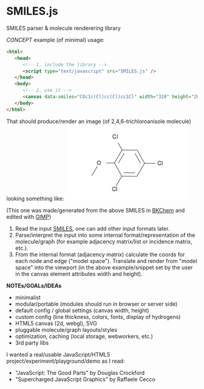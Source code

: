SMILES.js
=========

SMILES parser &amp; molecule renderering library

_CONCEPT_
example (of minimal) usage:

```html
<html>
   <head>
      <!-- 1. include the library -->	
      <script type="text/javascript" src="SMILES.js" />
   </head>
   <body>
      <!-- 2. use it -->
      <canvas data-smiles="COc1c(Cl)cc(Cl)cc1Cl" width="320" height="200"></canvas>
   </body>
</html>
```
That should produce/render an image (of 2,4,6-trichloroanisole molecule) looking something like: 
![Alt text](https://github.com/mbohun/SMILES.js/raw/master/TCA-320x200.png "COc1c(Cl)cc(Cl)cc1Cl")

(This one was made/generated from the above SMILES in [BKChem](http://bkchem.zirael.org) and edited with [GIMP](http://www.gimp.org))

1.  Read the input [SMILES](http://en.wikipedia.org/wiki/SMILES), one can add other input formats later. 
2.  Parse/interpret the input into some internal format/representation of the molecule/graph (for example adjacency matrix/list or incidence matrix, etc.).
3.  From the internal format (adjacency matrix) calculate the coords for each node and edge ("model space"). Translate and render from "model space" into the viewport (in the above example/snippet set by the user in the canvas element attributes width and height).

__NOTEs/GOALs/IDEAs__
- minimalist
- modular/portable (modules should run in browser or server side)
- default config / global settings (canvas width, height)
- custom config (line thickness, colors, fonts, display of hydrogens)
- HTML5 canvas (2d, webgl), SVG
- pluggable molecule/graph layouts/styles
- optimization, caching (local storage, webworkers, etc.)
- 3rd party libs

I wanted a real/usable JavaScript/HTML5 project/experiment/playground/demo as I read:
- "JavaScript: The Good Parts" by Douglas Crockford
- "Supercharged JavaScript Graphics" by Raffaele Cecco
